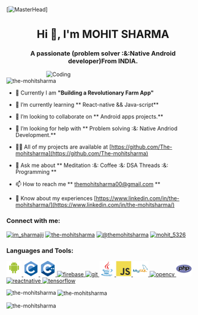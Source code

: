 [![MasterHead](https://istevit.in/public/imgs/tech.gif)]
<h1 align="center">Hi 👋, I'm MOHIT SHARMA</h1>
<h3 align="center">A passionate (problem solver :&:Native Android developer)From INDIA.</h3>

<img align="right" alt="Coding" width="400" src="https://media.tenor.com/rePDfDWO3XoAAAAd/hacking.gif">

<p align="left"> <img src="https://komarev.com/ghpvc/?username=the-mohitsharma&label=Profile%20views&color=0e75b6&style=flat" alt="the-mohitsharma" /> </p>



- 🔭 Currently I am **"Building a Revolutionary Farm App"**

- 🌱 I’m currently learning ** React-native && Java-script**

- 👯 I’m looking to collaborate on ** Android apps projects.**

- 🤝 I’m looking for help with ** Problem solving :&: Native Andriod Development.**

- 👨‍💻 All of my projects are available at [https://github.com/The-mohitsharma](https://github.com/The-mohitsharma)

- 💬 Ask me about ** Meditation :&: Coffee :&: DSA Threads :&: Programming **

- 📫 How to reach me ** themohitsharma00@gmail.com **

- 📄 Know about my experiences [https://www.linkedin.com/in/the-mohitsharma/](https://www.linkedin.com/in/the-mohitsharma/)

<h3 align="left">Connect with me:</h3>
<p align="left">
<a href="https://twitter.com/im_sharmajii" target="blank"><img align="center" src="https://raw.githubusercontent.com/rahuldkjain/github-profile-readme-generator/master/src/images/icons/Social/twitter.svg" alt="im_sharmajii" height="30" width="40" /></a>
<a href="https://linkedin.com/in/the-mohitsharma" target="blank"><img align="center" src="https://raw.githubusercontent.com/rahuldkjain/github-profile-readme-generator/master/src/images/icons/Social/linked-in-alt.svg" alt="the-mohitsharma" height="30" width="40" /></a>
<a href="https://medium.com/@themohitsharma" target="blank"><img align="center" src="https://raw.githubusercontent.com/rahuldkjain/github-profile-readme-generator/master/src/images/icons/Social/medium.svg" alt="@themohitsharma" height="30" width="40" /></a>
<a href="https://www.hackerrank.com/mohit_5326" target="blank"><img align="center" src="https://raw.githubusercontent.com/rahuldkjain/github-profile-readme-generator/master/src/images/icons/Social/hackerrank.svg" alt="mohit_5326" height="30" width="40" /></a>
</p>

<h3 align="left">Languages and Tools:</h3>
<p align="left"> <a href="https://developer.android.com" target="_blank" rel="noreferrer"> <img src="https://raw.githubusercontent.com/devicons/devicon/master/icons/android/android-original-wordmark.svg" alt="android" width="40" height="40"/> </a> <a href="https://www.cprogramming.com/" target="_blank" rel="noreferrer"> <img src="https://raw.githubusercontent.com/devicons/devicon/master/icons/c/c-original.svg" alt="c" width="40" height="40"/> </a> <a href="https://www.w3schools.com/cpp/" target="_blank" rel="noreferrer"> <img src="https://raw.githubusercontent.com/devicons/devicon/master/icons/cplusplus/cplusplus-original.svg" alt="cplusplus" width="40" height="40"/> </a> <a href="https://firebase.google.com/" target="_blank" rel="noreferrer"> <img src="https://www.vectorlogo.zone/logos/firebase/firebase-icon.svg" alt="firebase" width="40" height="40"/> </a> <a href="https://git-scm.com/" target="_blank" rel="noreferrer"> <img src="https://www.vectorlogo.zone/logos/git-scm/git-scm-icon.svg" alt="git" width="40" height="40"/> </a> <a href="https://www.java.com" target="_blank" rel="noreferrer"> <img src="https://raw.githubusercontent.com/devicons/devicon/master/icons/java/java-original.svg" alt="java" width="40" height="40"/> </a> <a href="https://developer.mozilla.org/en-US/docs/Web/JavaScript" target="_blank" rel="noreferrer"> <img src="https://raw.githubusercontent.com/devicons/devicon/master/icons/javascript/javascript-original.svg" alt="javascript" width="40" height="40"/> </a> <a href="https://www.mysql.com/" target="_blank" rel="noreferrer"> <img src="https://raw.githubusercontent.com/devicons/devicon/master/icons/mysql/mysql-original-wordmark.svg" alt="mysql" width="40" height="40"/> </a> <a href="https://opencv.org/" target="_blank" rel="noreferrer"> <img src="https://www.vectorlogo.zone/logos/opencv/opencv-icon.svg" alt="opencv" width="40" height="40"/> </a> <a href="https://www.php.net" target="_blank" rel="noreferrer"> <img src="https://raw.githubusercontent.com/devicons/devicon/master/icons/php/php-original.svg" alt="php" width="40" height="40"/> </a> <a href="https://reactnative.dev/" target="_blank" rel="noreferrer"> <img src="https://reactnative.dev/img/header_logo.svg" alt="reactnative" width="40" height="40"/> </a> <a href="https://www.tensorflow.org" target="_blank" rel="noreferrer"> <img src="https://www.vectorlogo.zone/logos/tensorflow/tensorflow-icon.svg" alt="tensorflow" width="40" height="40"/> </a> </p>

<p><img align="left" src="https://github-readme-stats.vercel.app/api/top-langs?username=the-mohitsharma&show_icons=true&locale=en&layout=compact" alt="the-mohitsharma" /></p>

<p>&nbsp;<img align="center" src="https://github-readme-stats.vercel.app/api?username=the-mohitsharma&show_icons=true&theme=radical" alt="the-mohitsharma" /></p>

<p><img align="center" src="https://github-readme-streak-stats.herokuapp.com/?user=the-mohitsharma&" alt="the-mohitsharma" /></p>

